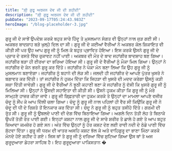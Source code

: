 ```yaml
---
title: "ਸ਼ੀ੍ ਗੁਰੂ ਅਰਜਨ ਦੇਵ ਜੀ ਦੀ ਸ਼ਹੀਦੀ"
description: "ਸ਼ੀ੍ ਗੁਰੂ ਅਰਜਨ ਦੇਵ ਜੀ ਦੀ ਸ਼ਹੀਦੀ"
pubDate: "2023-09-17T05:24:43.983Z"
heroImage: "/blog-placeholder-3.jpg"
---
```


ਗੁਰੂ ਜੀ ਦੇ ਸਾਝੇਂ ਉਪਦੇਸ਼ ਕਰਕੇ ਬਹੁਤ ਸਾਰੇ ਹਿੰਦੂ ਤੇ ਮੁਸਲਮਾਨ ਸੰਗਤ ਵੀ ਉਨ੍ਹਾਂ ਨਾਲ ਜੁੜ ਗਈ ਸੀ। ਅਕਬਰ ਬਾਦਸ਼ਾਹ ਬੜੇ ਖੁਲ੍ਹੇ ਦਿਲ ਦਾ ਸੀ। ਗੁਰੂ ਜੀ ਦੇ ਕਈਆਂ ਵੈਰੀਆਂ ਨੇ ਅਕਬਰ ਕੋਲ ਸ਼ਿਕਾਇਤ ਵੀ ਕੀਤੀ ਸੀ ਪਰ ਉਹ ਆਪ ਗੁਰੂ ਜੀ ਨੂੰ  ਮਿਲ ਕੇ ਬਹੁਤ ਪ੍ਭਾਵਿਤ ਹੋਇਆ। ਇਸ ਕਰਕੇ ਉਸਨੇ ਗੁਰੂ ਜੀ ਦੇ ਪ੍ਚਾਰ ਦੇ ਰਸਤੇ ਵਿੱਚ ਰੁਕਾਵਟ ਨਹੀਂ ਪਾਈ। 
ਅਕਬਰ ਦੀ ਮੌਤ ਦੇ ਬਾਦ ਜਹਾਂਗੀਰ ਬਾਦਸ਼ਾਹ ਬਣ ਗਿਆ। ਜਹਾਂਗੀਰ ਬੜਾ ਹੀ ਈਰਖਾ ਦਾ ਭਰਿਆ ਹੋਇਆ ਸੀ। ਗੁਰੂ ਜੀ ਦੇ ਵੈਰੀਆਂ ਨੂੰ ਮੌਕਾ ਮਿਲ ਗਿਆ। ਉਨ੍ਹਾਂ ਨੇ ਜਹਾਂਗੀਰ ਦੇ ਕੰਨ ਭਰਨੇ ਸ਼ੁਰੂ ਕਰ ਦਿੱਤੇ। ਜਹਾਂਗੀਰ ਨੇ ਪੱਕਾ ਮੰਨ ਬਣਾ ਲਿਆ ਕਿ ਉਹ ਗੁਰੂ ਜੀ ਨੂੰ ਮੁਸਲਮਾਨ ਬਣਾਏਗਾ। 
ਜਹਾਂਗੀਰ ਨੂੰ ਬਹਾਨੇ ਦੀ ਲੋੜ ਸੀ। ਜਲਦੀ ਹੀ ਜਹਾਂਗੀਰ ਦੇ ਆਪਣੇ ਪੁੱਤਰ ਖੁਸਰੋ ਨੇ ਬਗਾਵਤ ਕਰ ਦਿੱਤੀ। ਤਾਂ ਜਹਾਂਗੀਰ ਨੇ ਹੁਕਮ ਦਿੱਤਾ ਕਿ ਜਿਹੜਾ ਵੀ ਖੁਸਰੋ ਦੀ ਮਦਦ ਕਰੇਗਾ ਉਸਨੂੰ ਕੜੀ ਸਜ਼ਾ ਦਿੱਤੀ ਜਾਵੇਗੀ। ਗੁਰੂ ਜੀ ਦੇ ਵੈਰੀਆਂ ਨੇ ਝੂਠੀ ਕਹਾਣੀ ਬਣਾ ਕੇ ਜਹਾਂਗੀਰ ਨੂੰ ਦੱਸੀ ਕਿ ਖੁਸਰੋ ਗੁਰੂ ਜੀ ਨੂੰ ਮਿਲਿਆ ਸੀ। ਉਨ੍ਹਾਂ ਨੇ ਉਸਦੀ ਸਹਾਇਤਾ ਵੀ ਕੀਤੀ ਸੀ। ਉਸਨੇ ਹੁਕਮ ਕੀਤਾ ਕਿ ਗੁਰੂ ਜੀ ਨੂੰ ਮੇਰੇ ਸਾਮ੍ਹਣੇ ਹਾਜ਼ਰ  ਕੀਤਾ ਜਾਵੇ। ਗੁਰੂ ਜੀ ਗਿ੍ਫ਼ਤਾਰੀ ਦਾ ਹੁਕਮ ਕਰਕੇ ਤੇ ਉਨ੍ਹਾਂ ਦਾ ਮਾਮਲਾ ਆਪਣੇ ਵਜੀਰ ਚੰਦੂ ਨੂੰ ਸੌਂਪ ਕੇ ਆਪ ਦਿੱਲੀ ਚਲਾ ਗਿਆ। 
ਚੰਦੂ  ਨੂੰ ਗੁਰੂ ਜੀ  ਨਾਲ ਪਹਿਲਾਂ ਹੀ ਵੈਰ ਸੀ ਕਿਉਂਕਿ ਗੁਰੂ ਜੀ ਨੇ ਚੰਦੂ ਦੀ  ਧੀ ਦੇ ਰਿਸ਼ਤੇ ਤੋਂ ਇਨਕਾਰ ਕਰ ਦਿੱਤਾ ਸੀ। ਚੰਦੂ  ਨੇ ਗੁਰੂ ਜੀ ਨੂੰ ਬਹੁਤ ਤਸੀਹੇ ਦਿੱਤੇ। ਗਰਮੀ ਦੀ ਰੁੱਤ ਸੀ। ਗੁਰੂ ਜੀ ਨੂੰ ਉਬਲਦੇ ਪਾਣੀ ਦੀ  ਦੇਗ ਵਿੱਚ ਬਿਠਾਇਆ ਗਿਆ। ਅਗਲੇ ਦਿਨ ਤੱਤੀ ਲੋਹ ਤੇ ਬਿਠਾਕੇ ਉਪਰੋਂ ਤੱਤੀ ਰੇਤ ਪਾਈ ਗਈ। ਇਨ੍ਹਾਂ ਕਸ਼ਟਾ ਨਾਲ ਗੁਰੂ ਜੀ ਦੇ ਸਾਰੇ ਸ਼ਰੀਰ ਤੇ ਛਾਲੇ ਹੋ ਗਏ ਤੇ ਆਪ ਬਹੁਤ ਜ਼ਿਆਦਾ ਕਮਜ਼ੋਰ ਹੋ ਗਏ ਸਨ। ਅੰਤ ਵਿੱਚ ਉਨ੍ਹਾਂ ਨੂੰ ਹੋਰ ਕਸ਼ਟ ਦੇਣ ਲਈ ਰਾਵੀ ਨਦੀ ਦੇ ਠੰਡੇ ਪਾਣੀ ਵਿੱਚ ਸੁੱਟਵਾ ਦਿੱਤਾ। ਗੁਰੂ ਜੀ ਧਰਮ ਦੀ ਖਾਤਰ ਅਸਹਿ ਕਸ਼ਟ ਝੱਲ ਕੇ ਅਤੇ ਵਾਹਿਗੁਰੂ ਦਾ ਭਾਣਾ ਮਿੱਠਾ ਕਰਕੇ ਮੰਨਦੇ ਹੋਏ ਸ਼ਹੀਦ ਹੋ ਗਏ। 
ਜਿਸ ਥਾਂ ਤੇ ਗੁਰੂ ਜੀ ਨੂੰ ਦਰਿਆ ਵਿੱਚ ਸੁਟਿਆ ਗਿਆ ਉਸ ਥਾਂ ਤੇ ਅਜ ਗੁਰੂਦੁਆਰਾ ਡੇਹਰਾ ਸਾਹਿਬ ਹੈ। ਇਹ ਗੁਰੂਦੁਆਰਾ ਪਾਕਿਸਤਾਨ �

